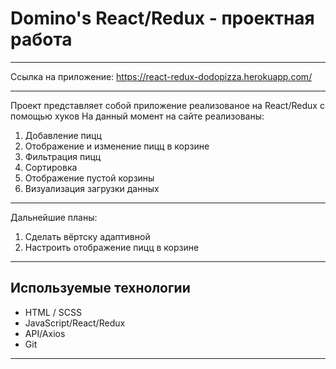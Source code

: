 # Domino's React/Redux - проектная работа

---

Ссылка на приложение: https://react-redux-dodopizza.herokuapp.com/

---

Проект представляет собой приложение реализованое на React/Redux с помощью хуков На данный момент на сайте реализованы:

1. Добавление пицц
2. Отображение и изменение пицц в корзине
3. Фильтрация пицц
4. Сортировка
5. Отображение пустой корзины
6. Визуализация загрузки данных

---

Дальнейшие планы:

1. Сделать вёртску адаптивной
2. Настроить отображение пицц в корзине

---

## Используемые технологии

- HTML / SCSS
- JavaScript/React/Redux
- API/Axios
- Git

---
